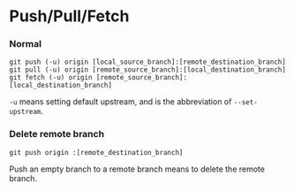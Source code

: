 # Push/Pull/Fetch
### Normal

    git push (-u) origin [local_source_branch]:[remote_destination_branch]
    git pull (-u) origin [remote_source_branch]:[local_destination_branch]
    git fetch (-u) origin [remote_source_branch]:[local_destination_branch]

```-u``` means setting default upstream, and is the abbreviation of ```--set-upstream```.

### Delete remote branch

    git push origin :[remote_destination_branch]

Push an empty branch to a remote branch means to delete the remote branch.
